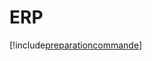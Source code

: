 # ERP

[!include[preparationcommande](erp.preparationcommande.autogen.md)]







































































































